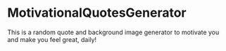 # MotivationalQuotesGenerator
This is a random quote and background image generator to motivate you and make you feel great, daily!

